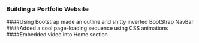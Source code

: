 ### Building a Portfolio Website
####Using Bootstrap made an outline and shitty inverted BootStrap NavBar
####Added a cool page-loading sequence using CSS animations
####Embedded video into Home section
